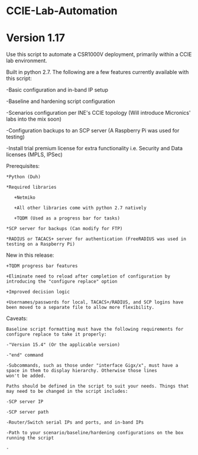 # CCIE-Lab-Automation
# Version 1.17

Use this script to automate a CSR1000V deployment, primarily within a CCIE lab environment.

Built in python 2.7. The following are a few features currently available with this script:

   -Basic configuration and in-band IP setup
   
   -Baseline and hardening script configuration

   -Scenarios configuration per INE's CCIE topology (Will introduce Micronics' labs into the mix soon)

   -Configuration backups to an SCP server (A Raspberry Pi was used for testing)

   -Install trial premium license for extra functionality i.e. Security and Data licenses (MPLS, IPSec)

Prerequisites:

	*Python (Duh)

	*Required libraries

	   +Netmiko
	  
	   +All other libraries come with python 2.7 natively
	   
	   +TQDM (Used as a progress bar for tasks)

	*SCP server for backups (Can modify for FTP)

	*RADIUS or TACACS+ server for authentication (FreeRADIUS was used in testing on a Raspberry Pi)

New in this release:

	+TQDM progress bar features
	
	+Eliminate need to reload after completion of configuration by introducing the "configure replace" option
	
	+Improved decision logic
	
	+Usernames/passwords for local, TACACS+/RADIUS, and SCP logins have been moved to a separate file to allow more flexibility.
	
Caveats:

	Baseline script formatting must have the following requirements for configure replace to take it properly:
	
	-"Version 15.4" (Or the applicable version)
	
	-"end" command
	
	-Subcommands, such as those under "interface Gigx/x", must have a space in them to display hierarchy. Otherwise those lines
	won't be added.

	Paths should be defined in the script to suit your needs. Things that may need to be changed in the script includes:
	
	-SCP server IP
	
	-SCP server path
	
	-Router/Switch serial IPs and ports, and in-band IPs
	
	-Path to your scenario/baseline/hardening configurations on the box running the script
	
	-